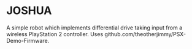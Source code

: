 # JOSHUA
A simple robot which implements differential drive taking input from a wireless PlayStation 2 controller. Uses github.com/theotherjimmy/PSX-Demo-Firmware.
